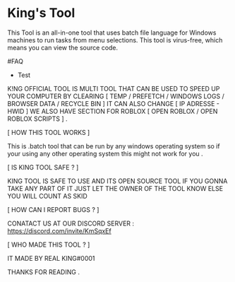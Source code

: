 # King's Tool
This Tool is an all-in-one tool that uses batch file language for Windows machines to run tasks from menu selections. This tool is virus-free, which means you can view the source code.

#FAQ

* Test

K!NG OFFICIAL TOOL IS MULTI TOOL THAT CAN BE USED TO SPEED UP YOUR COMPUTER BY CLEARING [ TEMP / PREFETCH / WINDOWS LOGS / BROWSER DATA / RECYCLE BIN ]
IT CAN ALSO CHANGE [ IP ADRESSE - HWID ] WE ALSO HAVE SECTION FOR ROBLOX [ OPEN ROBLOX / OPEN ROBLOX SCRIPTS ] .

[ HOW THIS TOOL WORKS ]

This is .batch tool that can be run by any windows operating system so if your using any other operating system this might not work for you .

[ IS KING TOOL SAFE ? ]

KING TOOL IS SAFE TO USE AND ITS OPEN SOURCE TOOL IF YOU GONNA TAKE ANY PART OF IT JUST LET THE OWNER OF THE TOOL KNOW ELSE YOU WILL COUNT AS SKID

[ HOW CAN I REPORT BUGS ? ]

CONATACT US AT OUR DISCORD SERVER : https://discord.com/invite/KmSqxEf

[ WHO MADE THIS TOOL ? ]

IT MADE BY REAL KING#0001


THANKS FOR READING .
